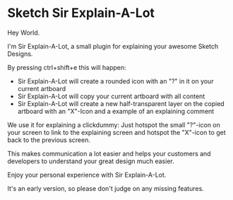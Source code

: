 # Sketch Sir Explain-A-Lot

Hey World.

I'm Sir Explain-A-Lot, a small plugin for explaining your awesome Sketch Designs.



By pressing ctrl+shift+e this will happen:
- Sir Explain-A-Lot will create a rounded icon with an "?" in it on your current artboard
- Sir Explain-A-Lot will copy your current artboard with all content
- Sir Explain-A-Lot will create a new half-transparent layer on the copied artboard with an "X"-Icon and a example of an explaining comment


We use it for explaining a clickdummy:
Just hotspot the small "?"-icon on your screen to link to the explaining screen and hotspot the "X"-icon to get back to the previous screen.

This makes communication a lot easier and helps your customers and developers to understand your great design much easier.


Enjoy your personal experience with Sir Explain-A-Lot.

It's an early version, so please don't judge on any missing features.

